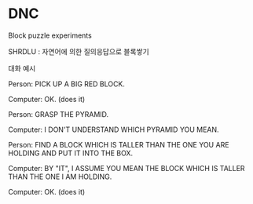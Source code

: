 # DNC

Block puzzle experiments

SHRDLU : 자연어에 의한 질의응답으로 블록쌓기 

대화 예시

Person: PICK UP A BIG RED BLOCK.

Computer: OK. (does it)

Person: GRASP THE PYRAMID.

Computer: I DON'T UNDERSTAND WHICH PYRAMID YOU MEAN.

Person: FIND A BLOCK WHICH IS TALLER THAN THE ONE YOU ARE HOLDING AND PUT IT INTO THE BOX.

Computer: BY "IT", I ASSUME YOU MEAN THE BLOCK WHICH IS TALLER THAN THE ONE I AM HOLDING.

Computer: OK. (does it)



